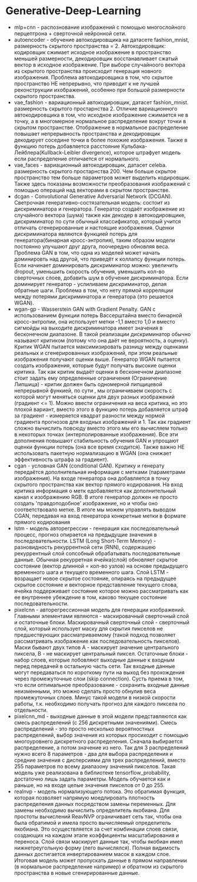 # Generative-Deep-Learning

* mlp+cnn - распознование изображений с помощью многослойного перцептрона + сверточной нейронной сети.
* autoencoder - обучение автокодировщика на датасете fashion_mnist, размерность скрытого пространства = 2.
  Автокодировщик: кодировщик сжимает исходное изображение в пространство меньшей размерности, декодировщик восстанавливает сжатый вектор в исходное изображение.
  При выборе случайноого вектора из скрытого пространства происходит генерация новного изображения.
  Проблема автокодировщика в том, что скрытое пространство НЕ непрерывно, что приводит к не лучшей реконструкции ихображений, особенно при большой размерности скрытого пространства.
* vae_fashion - вариационный автокодировщик, датасет fashion_mnist. размерность скрытого простарнства 2.
  Отличие вариационного автокодировщика в том, что исходное изображение сжимается не в точку, а в многомерное нормальное распределение вокруг точки в скрытом пространстве.
  Отображение в нормальное распределение повышает непрерывность пространства и декодировщик декодирует соседине точки в более похожие изображения.
  Также в функцию потерь добавляется расстояние Кульбака-Лейблера(Kullback-Leibler divergence), которое штрафует модель если распределение отличается от нормального.
* vae_faces - вариационный автокодировщик, датасет celeba. размерность скрытого простарнства 200.
  Чем больше скрытое пространство тем больше параметров может выделить кодировщик.
  Также здесь показаны возможности преобразования изображений с помощью операций над векторами в скрытом пространстве.
* dcgan - Convolutional Generative Adversarial Network (DCGAN). Светрочная генеративно-состязательная модель: состоит из дискриминатора и генератора.
  Генератор создаёт изображение из случайного вектора (шума) также как декодер в автокодировщике, дискриминатор по сути обычный классификатор,
  который учится отличать сгенерированные и настоящие изображения. Оценки дискриминатора являются функцией потерь для генератора(бинарная кросс-энтропия), таким образом модели постоянно
  улучшают друг друга, поочередно обновляя веса. Проблема GAN в том, что одна из моделей может начать доминировть над другой, что приведёт к коллапсу функции потерь. Если начинает доминировать дискриминатор можно:
  увеличить dropout, уменьшить скорость обучения, уменьшить кол-во сверточных слоев, добавить шум в обучение дискриминатора. Если доминирует генератор - услиливаем дискриминатор, делая обратные шаги.
  Проблема в том, что нету прямой корреляции между потерями дискриминатора и генератора (это решается WGAN).
* wgan-gp - Wasserstein GAN  with Gradient Penalty. GAN с использованием функции потерь Вассерштайна вместо бинарной кросс-энтропии, она использует метки -1,1 вместо 1,0 и вместо сигмойды на выходите дискриминатора имеет значения в бесконечном диапазоне. В такой реализации дискриминатор обычно называют критиком (потому что она даёт не вероятность, а оценку). Критик WGAN пытается максимизировать разницу между оценками реальных и сгенерированных изображений, при этом реальные изображения получают оценки выше. Генератор WGAN пытается создать изображения, которые будут получать высокие оценки критика. Так как критик выдаёт оценки в бесконечном диапазоне стоит задать ему определенные ограничения (Ограничение Липшица) - критик должен быть одномерной липщицевой непрерывной функией, по сути , мы ограничиваем скорость с которой могут меняться оценки для двух разных изображений (градиент <= 1). Можно ввести ограничения на веса критика, но это плохой вариант, вместо этого в функцию потерь добавляется штраф за градиент - измеряется квадрат разности между нормой градиента прогнозов для входных изображений и 1. Так как градиент сложно вычислить повсюду вместо этого мы его вычисляем только в некоторых точках (интерполированные изображения). Все эти дополнения повышают стабильность обучения GAN и упрощают оценки функции потерь (она все время сходится). Также важно НЕ использовать пакетную нормализацию в WGAN (она снижает эффективность штрафа за градиент).
* cgan - условная GAN (conditional GAN). Критику и генерату передаётся дополнительная информация с метками (параметрами изображения). На входе генератора она добавляется в точку скрытого пространства как вектор прямого кодирования.
  На вход критика информация о метк едобавляется как дополнительный канал к изображению RGB. В итоге генератор должен не просто создать 'правдоподобное' изображение, но и чтобы оно соответствовало метке.
  В итоге мы можем управлять выводом CGAN, передавая на вход генератора конкретные метки в формате прямого кодирования
* lstm - модель авторегрессии - генерация как последовательный процесс, прогноз опирается на предыдущие значения в последовательности. LSTM (Long Short-Term Memory) - разновидность рекуррентной сети (RNN), содержашею рекуррентный слой
  сопсобный обрабатывать последовательные данные. Обычная рекурретная ячейка(слой) обновляет скрытое состояние (вектор длинной = кол-во узлов) на основе предыдущего временного шага и текущего временного шага.
  Слой LSTM - возращает новое скрытое состояние, опираясь на предыдущее скрытое состояние и векторное представление текущего слова, ячейка поддерживает состояние которое можно рассматривать как ее внутреннее убеждение в том, каково текущее 
  состояние последовательности.
* pixelcnn - авторегрессионная модель для генерации изображений. Главными элементами являются - маскировачный сверточный слой и остаточные блоки. Маскировачный сверточный слой - сверточный слой, который использует маску для скрытия пикселов
  не предшествующих рассматриваемому (такой подход позволяет рассматривать изображение как последовательность пикселов). Маски бывают двух типов А - маскирует значение центрального пиксела, B - не маскирует центральный пиксел.
  Остаточные блоки - набор слоев, которые лобовляют выходные данные к входным перед передачей в остальную часть сети. Так входные данные могут передаваться по короткому пути на выход без прохождения через промежуточные слои (skip connection).
  Сусть приема в том, что если оптимальное преобразование - сохранить входные данные неизменными, это можно сделать просто обнулив веса промежуточных слоев. Минус такой модели в низкой скорости работы, т.к. необходимо получать прогноз для 
  каждого пиксела по отдельности.
* pixelcnn_md - выходные данные в этой модели представляются как смесь распределений (с 256 дискретными значениями). Смесь распределений - это просто несколько вероятностных распределений, выбор значения из которых просиходит с помощью 
 многоуровнего дискретного распределения. Сначала выбирается распределение, а потом значение из него. Так для 3 распределений нужно всего 8 параметров - два для выбора распределения и средние значения с дисперсиями для трех распределений, 
 вместо 255 параметров по всему диапазону значений пикселов. Такая модель уже реализована в библиотеке tensorflow_probability, достаточно лишь задать параметры. Модель обучается как и раньше, но на входе целые значения пикселов от 0 до 255.
* realnvp - модель нормализующего потока. Это обратимая функция, которая позволяет напрямую моедлировать плотность распределения данных посредством замены переменных. Для замены необходимо 
вычислить определитель якобиана. Для простоты вычислений ReavNVP ограничивает сеть так, чтобы она была обратимой и имела просто вычисляемый определитель якобиана. Это осуществляется за счет комбинации слоев связи, создающих на каждом этапе коэффициенты масштабирования и переноса. Слой связи маскирует данные так, чтобы якобиан имел нижнетреугольную форму (лего вычислялся). Полная видимость данных достигается инвертированием масок в каждом слое. Итоговая модель может пропускать данные в прямом направлении (в нормальное распределение например) и обратном из скрытого пространства в новые сгенирированные данные.
